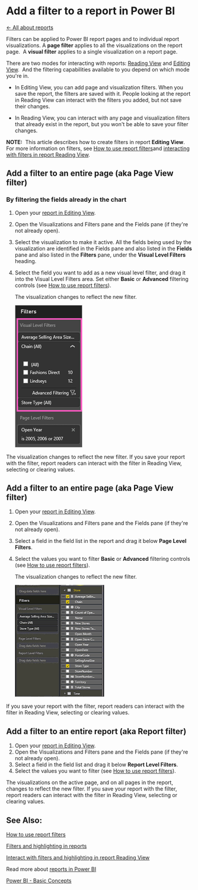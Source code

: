 <properties 
   pageTitle="Add a filter to a report in Power BI"
   description="Add a filter to a report in Power BI"
   services="powerbi" 
   documentationCenter="" 
   authors="v-aljenk" 
   manager="mblythe" 
   editor=""
   tags=""/>
 
<tags
   ms.service="powerbi"
   ms.devlang="NA"
   ms.topic="article"
   ms.tgt_pltfrm="NA"
   ms.workload="powerbi"
   ms.date="10/14/2015"
   ms.author="v-aljenk"/>

# Add a filter to a report in Power BI

[← All about reports](https://support.powerbi.com/knowledgebase/topics/65157-all-about-reports)

Filters can be applied to Power BI report pages and to individual report visualizations. A **page filter** applies to all the visualizations on the report page.  A **visual filter** applies to a single visualization on a report page.

There are two modes for interacting with reports: [Reading View](http://support.powerbi.com/knowledgebase/articles/445094) and [Editing View](http://support.powerbi.com/knowledgebase/articles/443094).  And the filtering capabilities available to you depend on which mode you're in.

-   In Editing View, you can add page and visualization filters. When you save the report, the filters are saved with it. People looking at the report in Reading View can interact with the filters you added, but not save their changes.

-   In Reading View, you can interact with any page and visualization filters that already exist in the report, but you won't be able to save your filter changes.

**NOTE:**  This article describes how to create filters in report **Editing View**.  For more information on filters, see [How to use report filters](http://support.powerbi.com/knowledgebase/articles/546859)and [interacting with filters in report Reading View](http://support.powerbi.com/knowledgebase/articles/445094).

## Add a filter to an entire page (aka Page View filter)

### By filtering the fields already in the chart

1.  Open your [report in Editing View](http://support.powerbi.com/knowledgebase/articles/439921-go-from-report-reading-view-to-editing-view).

2.  Open the Visualizations and Filters pane and the Fields pane (if they're not already open).

3.  Select the visualization to make it active. All the fields being used by the visualization are identified in the Fields pane and also listed in the **Fields** pane and also listed in the **Filters** pane, under the **Visual Level Filters** heading.

4.  Select the field you want to add as a new visual level filter, and drag it into the Visual Level Filters area.  Set either **Basic** or **Advanced** filtering controls (see [How to use report filters](http://support.powerbi.com/knowledgebase/articles/546859)).

    The visualization changes to reflect the new filter. 

    ![](media/powerbi-service-add-a-filter-to-a-report/vizFilter.png)

The visualization changes to reflect the new filter. If you save your report with the filter, report readers can interact with the filter in Reading View, selecting or clearing values. 

## Add a filter to an entire page (aka Page View filter)

1.  Open your [report in Editing View](http://support.powerbi.com/knowledgebase/articles/439921-go-from-report-reading-view-to-editing-view).

2.  Open the Visualizations and Filters pane and the Fields pane (if they're not already open).

3.  Select a field in the field list in the report and drag it below **Page Level Filters**. 

4.  Select the values you want to filter **Basic** or **Advanced** filtering controls (see [How to use report filters](http://support.powerbi.com/knowledgebase/articles/546859)).

    The visualization changes to reflect the new filter. 

    ![](media/powerbi-service-add-a-filter-to-a-report/filterPage.gif)

If you save your report with the filter, report readers can interact with the filter in Reading View, selecting or clearing values. 

## Add a filter to an entire report (aka Report filter)

1. Open your [report in Editing View](http://support.powerbi.com/knowledgebase/articles/439921-go-from-report-reading-view-to-editing-view).
2. Open the Visualizations and Filters pane and the Fields pane (if they're not already open).
3. Select a field in the field list and drag it below **Report Level Filters**.
4. Select the values you want to filter (see [How to use report filters](http://support.powerbi.com/knowledgebase/articles/546859)). 

The visualizations on the active page, and on all pages in the report, changes to reflect the new filter. If you save your report with the filter, report readers can interact with the filter in Reading View, selecting or clearing values. 

##  See Also:

 [How to use report filters](http://support.powerbi.com/knowledgebase/articles/546859)

  [Filters and highlighting in reports](http://support.powerbi.com/knowledgebase/articles/467092-about-filters-and-highlighting-in-reports)

[Interact with filters and highlighting in report Reading View](http://support.powerbi.com/knowledgebase/articles/445094-interact-with-a-report-in-reading-view)

Read more about [reports in Power BI](http://support.powerbi.com/knowledgebase/articles/425684-reports-in-power-bi)

[Power BI - Basic Concepts](http://support.powerbi.com/knowledgebase/articles/487029-power-bi-preview-basic-concepts)*﻿*
